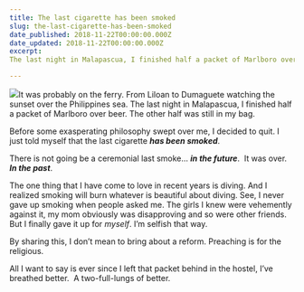 ```yaml
---
title: The last cigarette has been smoked
slug: the-last-cigarette-has-been-smoked
date_published: 2018-11-22T00:00:00.000Z
date_updated: 2018-11-22T00:00:00.000Z
excerpt: 
The last night in Malapascua, I finished half a packet of Marlboro over beer. The other half was still in my bag.

---
```


![](__GHOST_URL__/content/images/downloaded_images/The-last-cigarette-has-been-smoked/1-OznTfkCN85K9NM2T2pV6-A.jpeg)It was probably on the ferry. From Liloan to Dumaguete watching the sunset over the Philippines sea.
The last night in Malapascua, I finished half a packet of Marlboro over beer. The other half was still in my bag.

Before some exasperating philosophy swept over me, I decided to quit. I just told myself that the last cigarette ***has been smoked***.

There is not going be a ceremonial last smoke… ***in the future***. 
It was over. 
***In the past***.

The one thing that I have come to love in recent years is diving. And I realized smoking will burn whatever is beautiful about diving. See, I never gave up smoking when people asked me. The girls I knew were vehemently against it, my mom obviously was disapproving and so were other friends. But I finally gave it up for *myself*. I’m selfish that way.

By sharing this, I don’t mean to bring about a reform. Preaching is for the religious.

All I want to say is ever since I left that packet behind in the hostel, I’ve breathed better. 
A two-full-lungs of better.
